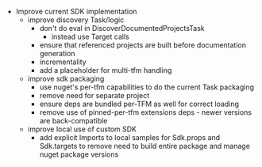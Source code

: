 * Improve current SDK implementation
  * improve discovery Task/logic
    * don't do eval in DiscoverDocumentedProjectsTask
      * instead use Target calls
    * ensure that referenced projects are built before documentation generation
    * incrementality
    * add a placeholder for multi-tfm handling
  * improve sdk packaging
    * use nuget's per-tfm capabilities to do the current Task packaging
    * remove need for separate project
    * ensure deps are bundled per-TFM as well for correct loading
    * remove use of pinned-per-tfm extensions deps - newer versions are back-compatible
  * improve local use of custom SDK
    * add explicit Imports to local samples for Sdk.props and Sdk.targets to remove need to build entire package and manage nuget package versions
